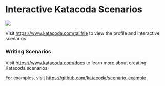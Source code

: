 # Interactive Katacoda Scenarios

[![](http://shields.katacoda.com/katacoda/talifrie/count.svg)](https://www.katacoda.com/talifrie "Get your profile on Katacoda.com")

Visit https://www.katacoda.com/talifrie to view the profile and interactive scenarios

### Writing Scenarios
Visit https://www.katacoda.com/docs to learn more about creating Katacoda scenarios

For examples, visit https://github.com/katacoda/scenario-example
